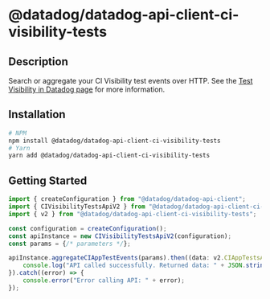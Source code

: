 # @datadog/datadog-api-client-ci-visibility-tests

## Description

Search or aggregate your CI Visibility test events over HTTP. See the [Test Visibility in Datadog page](https://docs.datadoghq.com/tests/) for more information.

## Installation

```sh
# NPM
npm install @datadog/datadog-api-client-ci-visibility-tests
# Yarn
yarn add @datadog/datadog-api-client-ci-visibility-tests
```

## Getting Started
```ts
import { createConfiguration } from "@datadog/datadog-api-client";
import { CIVisibilityTestsApiV2 } from "@datadog/datadog-api-client-ci-visibility-tests";
import { v2 } from "@datadog/datadog-api-client-ci-visibility-tests";

const configuration = createConfiguration();
const apiInstance = new CIVisibilityTestsApiV2(configuration);
const params = {/* parameters */};

apiInstance.aggregateCIAppTestEvents(params).then((data: v2.CIAppTestsAnalyticsAggregateResponse) => {
    console.log("API called successfully. Returned data: " + JSON.stringify(data));
}).catch((error) => {
    console.error("Error calling API: " + error);
});
```